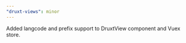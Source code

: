 ```yaml
---
"druxt-views": minor
---
```


Added langcode and prefix support to DruxtView component and Vuex store.
